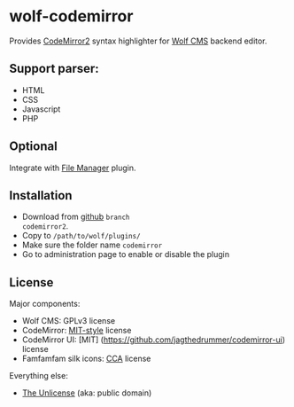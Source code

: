 # wolf-codemirror

Provides [CodeMirror2](http://codemirror.net/) syntax highlighter for [Wolf CMS](http://www.wolfcms.org) backend editor.

## Support parser:
* HTML
* CSS
* Javascript
* PHP

## Optional

Integrate with [File Manager](http://www.wolfcms.org/repository/8) plugin.

## Installation

* Download from [github](https://github.com/devi/wolf-codemirror) <code>branch codemirror2</code>.
* Copy to <code>/path/to/wolf/plugins/</code>
* Make sure the folder name <code>codemirror</code>
* Go to administration page to enable or disable the plugin
	
## License

Major components:

* Wolf CMS: GPLv3 license
* CodeMirror: [MIT-style](http://http://codemirror.net/LICENSE) license
* CodeMirror UI: [MIT] (https://github.com/jagthedrummer/codemirror-ui) license
* Famfamfam silk icons: [CCA](http://famfamfam.com/lab/icons/silk/) license

Everything else:

* [The Unlicense](http://unlicense.org) (aka: public domain)

